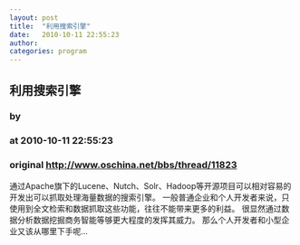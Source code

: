 ```yaml
---
layout: post
title:  "利用搜索引擎"
date:   2010-10-11 22:55:23
author: 
categories: program
---
```


## 利用搜索引擎
### by 
### at 2010-10-11 22:55:23
### original <http://www.oschina.net/bbs/thread/11823>

通过Apache旗下的Lucene、Nutch、Solr、Hadoop等开源项目可以相对容易的开发出可以抓取处理海量数据的搜索引擎。 一般普通企业和个人开发者来说，只使用到全文检索和数据抓取这些功能，往往不能带来更多的利益。 很显然通过数据分析数据挖掘商务智能等够更大程度的发挥其威力。 那么个人开发者和小型企业又该从哪里下手呢...